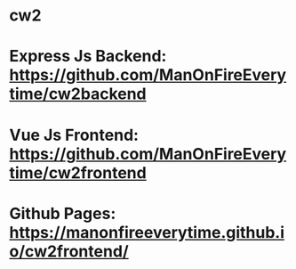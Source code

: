 # cw2

# Express Js Backend: https://github.com/ManOnFireEverytime/cw2backend
# Vue Js Frontend: https://github.com/ManOnFireEverytime/cw2frontend
# Github Pages: https://manonfireeverytime.github.io/cw2frontend/
